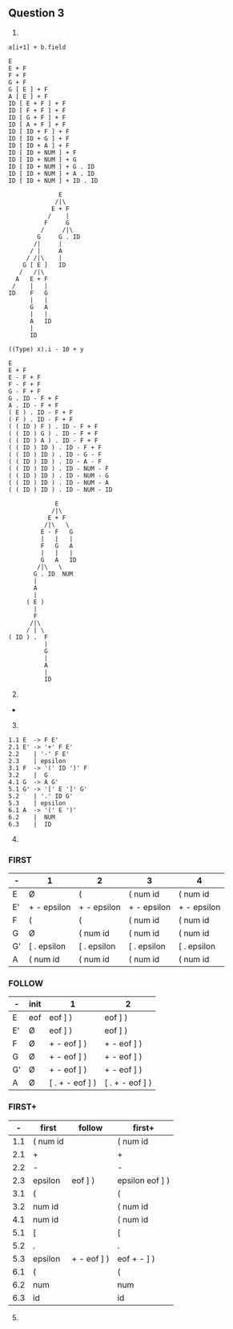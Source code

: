 Question 3
----------

1.

```
a[i+1] + b.field

E
E + F
F + F
G + F
G [ E ] + F
A [ E ] + F
ID [ E + F ] + F
ID [ F + F ] + F
ID [ G + F ] + F
ID [ A + F ] + F
ID [ ID + F ] + F
ID [ ID + G ] + F
ID [ ID + A ] + F
ID [ ID + NUM ] + F
ID [ ID + NUM ] + G
ID [ ID + NUM ] + G . ID
ID [ ID + NUM ] + A . ID
ID [ ID + NUM ] + ID . ID

              E
             /|\
            E + F
           /    |
          F     G
         /     /|\
        G     G . ID
       /|     |
      / |     A
     / /|\    |
    G [ E ]   ID
   /   /|\
  A   E + F
 /    |   |
ID    F   G
      |   |
      G   A
      |   |
      A   ID
      |
      ID
```

```
((Type) x).i - 10 + y

E
E + F
E - F + F
F - F + F
G - F + F
G . ID - F + F
A . ID - F + F
( E ) . ID - F + F
( F ) . ID - F + F
( ( ID ) F ) . ID - F + F
( ( ID ) G ) . ID - F + F
( ( ID ) A ) . ID - F + F
( ( ID ) ID ) . ID - F + F
( ( ID ) ID ) . ID - G - F
( ( ID ) ID ) . ID - A - F
( ( ID ) ID ) . ID - NUM - F
( ( ID ) ID ) . ID - NUM - G
( ( ID ) ID ) . ID - NUM - A
( ( ID ) ID ) . ID - NUM - ID

             E
            /|\
           E + F
          /|\   \
         E - F   G
         |   |   |
         F   G   A
         |   |   |
         G   A   ID
        /|\   \
       G . ID  NUM
       |
       A
       |
     ( E )
       |
       F
      /|\
     / | \
( ID ) .  F
          |
          G
          |
          A
          |
          ID
```

2.

-

3.

```
1.1 E  -> F E'
2.1 E' -> '+' F E'
2.2    | '-' F E'
2.3    | epsilon
3.1 F  -> '(' ID ')' F
3.2    |  G
4.1 G  -> A G'
5.1 G' -> '[' E ']' G'
5.2    | '.' ID G'
5.3    | epsilon
6.1 A  -> '(' E ')'
6.2    |  NUM
6.3    |  ID
```

4.
### FIRST

| - |           1 |           2 |           3 |           4 |
|---|-------------|-------------|-------------|-------------|
| E |           Ø |           ( |    ( num id |    ( num id |  
| E'| + - epsilon | + - epsilon | + - epsilon | + - epsilon |
| F |           ( |           ( |    ( num id |    ( num id |
| G |           Ø |    ( num id |    ( num id |    ( num id |
| G'| [ . epsilon | [ . epsilon | [ . epsilon | [ . epsilon |
| A |    ( num id |    ( num id |    ( num id |    ( num id |

### FOLLOW

| - | init |               1 |               2 |
|---|------|-----------------|-----------------|
| E |  eof |         eof ] ) |         eof ] ) |
| E'|    Ø |         eof ] ) |         eof ] ) |
| F |    Ø |     + - eof ] ) |     + - eof ] ) |
| G |    Ø |     + - eof ] ) |     + - eof ] ) |
| G'|    Ø |     + - eof ] ) |     + - eof ] ) |
| A |    Ø | [ . + - eof ] ) | [ . + - eof ] ) |

### FIRST+

|   - |    first |      follow |          first+ |
|-----|----------|-------------|-----------------|
| 1.1 | ( num id |             |        ( num id |
| 2.1 |        + |             |               + |
| 2.2 |        - |             |               - |
| 2.3 |  epsilon |     eof ] ) | epsilon eof ] ) |
| 3.1 |        ( |             |               ( |
| 3.2 |   num id |             |        ( num id |
| 4.1 |   num id |             |        ( num id |
| 5.1 |        [ |             |               [ |
| 5.2 |        . |             |               . |
| 5.3 |  epsilon | + - eof ] ) |     eof + - ] ) |
| 6.1 |        ( |             |               ( |
| 6.2 |      num |             |             num |
| 6.3 |       id |             |              id |

5.

